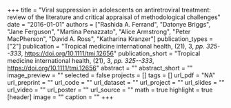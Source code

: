 +++
title = "Viral suppression in adolescents on antiretroviral treatment: review of the literature and critical appraisal of methodological challenges"
date = "2016-01-01"
authors = ["Rashida A. Ferrand", "Datonye Briggs", "Jane Ferguson", "Martina Penazzato", "Alice Armstrong", "Peter MacPherson", "David A. Ross", "Katharina Kranzer"]
publication_types = ["2"]
publication = "Tropical medicine international health, (21), 3, _pp. 325--333_, https://doi.org/10.1111/tmi.12656"
publication_short = "Tropical medicine international health, (21), 3, _pp. 325--333_, https://doi.org/10.1111/tmi.12656"
abstract = ""
abstract_short = ""
image_preview = ""
selected = false
projects = []
tags = []
url_pdf = "NA"
url_preprint = ""
url_code = ""
url_dataset = ""
url_project = ""
url_slides = ""
url_video = ""
url_poster = ""
url_source = ""
math = true
highlight = true
[header]
image = ""
caption = ""
+++
